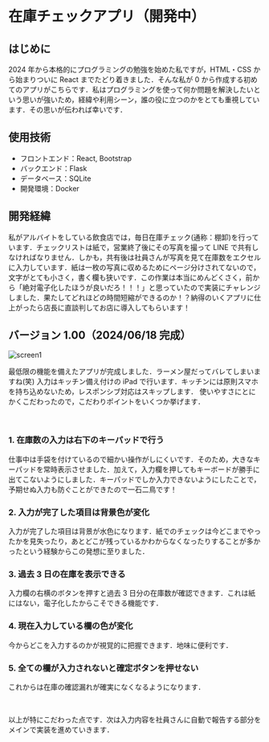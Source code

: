 # 在庫チェックアプリ（開発中）

## はじめに

2024 年から本格的にプログラミングの勉強を始めた私ですが，HTML・CSS から始まりついに React までたどり着きました．そんな私が 0 から作成する初めてのアプリがこちらです．私はプログラミングを使って何か問題を解決したいという思いが強いため，経緯や利用シーン，誰の役に立つのかをとても重視しています．その思いが伝われば幸いです．

## 使用技術

- フロントエンド：React, Bootstrap
- バックエンド：Flask
- データベース：SQLite
- 開発環境：Docker

## 開発経緯

私がアルバイトをしている飲食店では，毎日在庫チェック(通称：棚卸)を行っています．チェックリストは紙で，営業終了後にその写真を撮って LINE で共有しなければなりません．しかも，共有後は社員さんが写真を見て在庫数をエクセルに入力しています．紙は一枚の写真に収めるためにページ分けされてないので，文字がとても小さく，書く欄も狭いです．この作業は本当にめんどくさく，前から「絶対電子化したほうが良いだろ！！！」と思っていたので実装にチャレンジしました．果たしてどれほどの時間短縮ができるのか！？納得のいくアプリに仕上がったら店長に直談判してお店に導入してもらいます！

## バージョン 1.00（2024/06/18 完成）

![screen1](https://github.com/vivy-phtela/stockCheckApp/assets/114901440/f99127be-e044-4f3e-b9a5-5e49fdd0dea2)

最低限の機能を備えたアプリが完成しました．ラーメン屋だってバレてしまいますね(笑)
入力はキッチン備え付けの iPad で行います．キッチンには原則スマホを持ち込めないため，レスポンシブ対応はスキップします．
使いやすさにとにかくこだわったので，こだわりポイントをいくつか挙げます．

<br>

### 1. 在庫数の入力は右下のキーパッドで行う

仕事中は手袋を付けているので細かい操作がしにくいです．そのため，大きなキーパッドを常時表示させました．加えて，入力欄を押してもキーボードが勝手に出てこないようにしました．キーパッドでしか入力できないようにしたことで，予期せぬ入力も防ぐことができたので一石二鳥です！

### 2. 入力が完了した項目は背景色が変化

入力が完了した項目は背景が水色になります．紙でのチェックは今どこまでやったかを見失ったり，あとどこが残っているかわからなくなったりすることが多かったという経験からこの発想に至りました．

### 3. 過去 3 日の在庫を表示できる

入力欄の右横のボタンを押すと過去 3 日分の在庫数が確認できます．これは紙にはない，電子化したからこそできる機能です．

### 4. 現在入力している欄の色が変化

今からどこを入力するのかが視覚的に把握できます．地味に便利です．

### 5. 全ての欄が入力されないと確定ボタンを押せない

これからは在庫の確認漏れが確実になくなるようになります．

<br>

以上が特にこだわった点です．次は入力内容を社員さんに自動で報告する部分をメインで実装を進めていきます．
